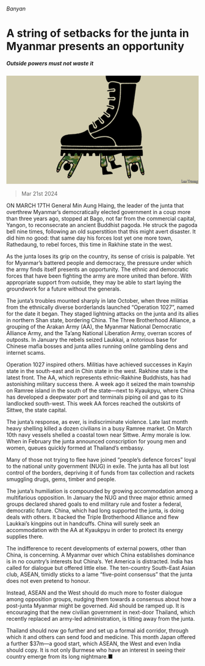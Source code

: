 ###### Banyan

# A string of setbacks for the junta in Myanmar presents an opportunity 

##### Outside powers must not waste it 

![image](images/20240323_ASD002.jpg) 

> Mar 21st 2024 

ON MARCH 17TH General Min Aung Hlaing, the leader of the junta that overthrew Myanmar’s democratically elected government in a coup more than three years ago, stopped at Bago, not far from the commercial capital, Yangon, to reconsecrate an ancient Buddhist pagoda. He struck the pagoda bell nine times, following an old superstition that this might avert disaster. It did him no good: that same day his forces lost yet one more town, Rathedaung, to rebel forces, this time in Rakhine state in the west. 

As the junta loses its grip on the country, its sense of crisis is palpable. Yet for Myanmar’s battered people and democracy, the pressure under which the army finds itself presents an opportunity. The ethnic and democratic forces that have been fighting the army are more united than before. With appropriate support from outside, they may be able to start laying the groundwork for a future without the generals.

The junta’s troubles mounted sharply in late October, when three militias from the ethnically diverse borderlands launched “Operation 1027”, named for the date it began. They staged lightning attacks on the junta and its allies in northern Shan state, bordering China. The Three Brotherhood Alliance, a grouping of the Arakan Army (AA), the Myanmar National Democratic Alliance Army, and the Ta’ang National Liberation Army, overran scores of outposts. In January the rebels seized Laukkai, a notorious base for Chinese mafia bosses and junta allies running online gambling dens and internet scams.

Operation 1027 inspired others. Militias have achieved successes in Kayin state in the south-east and in Chin state in the west. Rakhine state is the latest front. The AA, which represents ethnic-Rakhine Buddhists, has had astonishing military success there. A week ago it seized the main township on Ramree island in the south of the state—next to Kyaukpyu, where China has developed a deepwater port and terminals piping oil and gas to its landlocked south-west. This week AA forces reached the outskirts of Sittwe, the state capital.

The junta’s response, as ever, is indiscriminate violence. Late last month heavy shelling killed a dozen civilians in a busy Ramree market. On March 10th navy vessels shelled a coastal town near Sittwe. Army morale is low. When in February the junta announced conscription for young men and women, queues quickly formed at Thailand’s embassy. 

Many of those not trying to flee have joined “people’s defence forces” loyal to the national unity government (NUG) in exile. The junta has all but lost control of the borders, depriving it of funds from tax collection and rackets smuggling drugs, gems, timber and people. 

The junta’s humiliation is compounded by growing accommodation among a multifarious opposition. In January the NUG and three major ethnic armed groups declared shared goals to end military rule and foster a federal, democratic future. China, which had long supported the junta, is doing deals with others. It backed the Triple Brotherhood Alliance and flew Laukkai’s kingpins out in handcuffs. China will surely seek an accommodation with the AA at Kyaukpyu in order to protect its energy supplies there.

The indifference to recent developments of external powers, other than China, is concerning. A Myanmar over which China establishes dominance is in no country’s interests but China’s. Yet America is distracted. India has called for dialogue but offered little else. The ten-country South-East Asian club, ASEAN, timidly sticks to a lame “five-point consensus” that the junta does not even pretend to honour.

Instead, ASEAN and the West should do much more to foster dialogue among opposition groups, nudging them towards a consensus about how a post-junta Myanmar might be governed. Aid should be ramped up. It is encouraging that the new civilian government in next-door Thailand, which recently replaced an army-led administration, is tilting away from the junta. 

Thailand should now go further and set up a formal aid corridor, through which it and others can send food and medicine. This month Japan offered a further $37m—a good start, which ASEAN, the West and even India should copy. It is not only Burmese who have an interest in seeing their country emerge from its long nightmare.■






